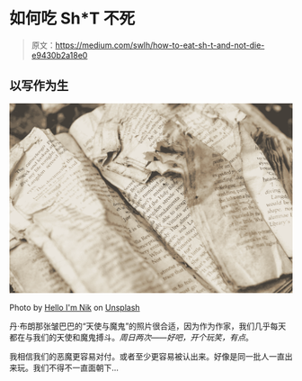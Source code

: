 # 如何吃 Sh*T 不死

> 原文：<https://medium.com/swlh/how-to-eat-sh-t-and-not-die-e9430b2a18e0>

## 以写作为生

![](img/39db4a3815b4a1c4f0f6095cb25d9be4.png)

Photo by [Hello I'm Nik](https://unsplash.com/@helloimnik?utm_source=medium&utm_medium=referral) on [Unsplash](https://unsplash.com?utm_source=medium&utm_medium=referral)

丹·布朗那张皱巴巴的“天使与魔鬼”的照片很合适，因为作为作家，我们几乎每天都在与我们的天使和魔鬼搏斗。*周日两次——好吧，开个玩笑，有点*。

我相信我们的恶魔更容易对付。或者至少更容易被认出来。好像是同一批人一直出来玩。我们不得不一直面朝下…